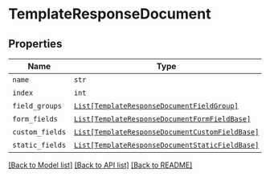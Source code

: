 # TemplateResponseDocument



## Properties
Name | Type | Description | Notes
------------ | ------------- | ------------- | -------------
| `name` | ```str``` |  _t__TemplateResponseDocument::NAME  |  |
| `index` | ```int``` |  _t__TemplateResponseDocument::INDEX  |  |
| `field_groups` | [```List[TemplateResponseDocumentFieldGroup]```](TemplateResponseDocumentFieldGroup.md) |  _t__TemplateResponseDocument::FIELD_GROUPS  |  |
| `form_fields` | [```List[TemplateResponseDocumentFormFieldBase]```](TemplateResponseDocumentFormFieldBase.md) |  _t__TemplateResponseDocumentFormField::DESCRIPTION  |  |
| `custom_fields` | [```List[TemplateResponseDocumentCustomFieldBase]```](TemplateResponseDocumentCustomFieldBase.md) |  _t__TemplateResponseDocumentCustomField::DESCRIPTION  |  |
| `static_fields` | [```List[TemplateResponseDocumentStaticFieldBase]```](TemplateResponseDocumentStaticFieldBase.md) |  _t__TemplateResponseDocumentStaticField::DESCRIPTION  |  |

[[Back to Model list]](../README.md#documentation-for-models) [[Back to API list]](../README.md#documentation-for-api-endpoints) [[Back to README]](../README.md)


